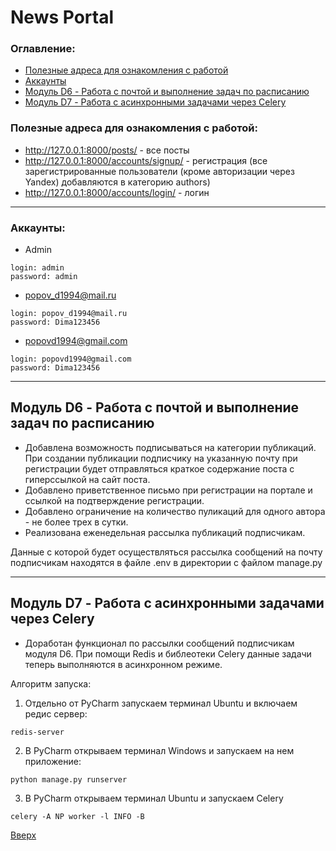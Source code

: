 # <a id='up'>News Portal</a>

### Оглавление:
- [Полезные адреса для ознакомления с работой](#1)
- [Аккаунты](#2)
- [Модуль D6 - Работа с почтой и выполнение задач по расписанию](#3)
- [Модуль D7 - Работа с асинхронными задачами через Celery](#4)

### <a id='1'>Полезные адреса для ознакомления с работой</a>:
- http://127.0.0.1:8000/posts/ - все посты
- http://127.0.0.1:8000/accounts/signup/ - регистрация (все зарегистрированные пользователи (кроме авторизации через Yandex) добавляются в категорию authors)
- http://127.0.0.1:8000/accounts/login/ - логин
---

### <a id='2'>Аккаунты</a>:
- Admin
```
login: admin
password: admin
```
- popov_d1994@mail.ru
```
login: popov_d1994@mail.ru
password: Dima123456
```
- popovd1994@gmail.com
```
login: popovd1994@gmail.com
password: Dima123456
```

---
## <a id='3'>Модуль D6</a> - Работа с почтой и выполнение задач по расписанию
- Добавлена возможность подписываться на категории публикаций. При создании публикации подписчику на указанную почту при регистрации будет отправляться краткое содержание поста с гиперссылкой на сайт поста.
- Добавлено приветственное письмо при регистрации на портале и ссылкой на подтверждение регистрации.
- Добавлено ограничение на количество пуликаций для одного автора - не более трех в сутки.
- Реализована еженедельная рассылка публикаций подписчикам.  

Данные с которой будет осуществляться рассылка сообщений на почту подписчикам находятся в файле .env в директории с файлом manage.py

---
## <a id='4'>Модуль D7</a> - Работа с асинхронными задачами через Celery
- Доработан функционал по рассылки сообщений подписчикам модуля D6. При помощи Redis и библеотеки Celery данные задачи теперь выполняются в асинхронном режиме.  

Алгоритм запуска:
1. Отдельно от PyCharm запускаем терминал Ubuntu и включаем редис сервер:
```
redis-server
```
2. В PyCharm открываем терминал Windows и запускаем на нем приложение:
```
python manage.py runserver
```
3. В PyCharm открываем терминал Ubuntu и запускаем Celery
```
celery -A NP worker -l INFO -B
```
[Вверх](#up)
